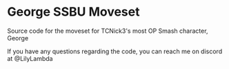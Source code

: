 # George SSBU Moveset
Source code for the moveset for TCNick3's most OP Smash character, George

If you have any questions regarding the code, you can reach me on discord at @LilyLambda

